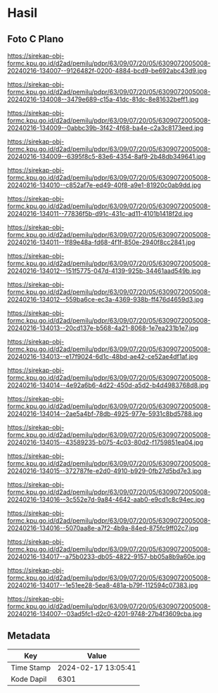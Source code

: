 # Hasil

## Foto C Plano

https://sirekap-obj-formc.kpu.go.id/d2ad/pemilu/pdpr/63/09/07/20/05/6309072005008-20240216-134007--9126482f-0200-4884-bcd9-be692abc43d9.jpg

https://sirekap-obj-formc.kpu.go.id/d2ad/pemilu/pdpr/63/09/07/20/05/6309072005008-20240216-134008--3479e689-c15a-41dc-81dc-8e81632beff1.jpg

https://sirekap-obj-formc.kpu.go.id/d2ad/pemilu/pdpr/63/09/07/20/05/6309072005008-20240216-134009--0abbc39b-3f42-4f68-ba4e-c2a3c8173eed.jpg

https://sirekap-obj-formc.kpu.go.id/d2ad/pemilu/pdpr/63/09/07/20/05/6309072005008-20240216-134009--6395f8c5-83e6-4354-8af9-2b48db349641.jpg

https://sirekap-obj-formc.kpu.go.id/d2ad/pemilu/pdpr/63/09/07/20/05/6309072005008-20240216-134010--c852af7e-ed49-40f8-a9e1-81920c0ab9dd.jpg

https://sirekap-obj-formc.kpu.go.id/d2ad/pemilu/pdpr/63/09/07/20/05/6309072005008-20240216-134011--77836f5b-d91c-431c-ad11-4101b1418f2d.jpg

https://sirekap-obj-formc.kpu.go.id/d2ad/pemilu/pdpr/63/09/07/20/05/6309072005008-20240216-134011--1f89e48a-fd68-4f1f-850e-2940f8cc2841.jpg

https://sirekap-obj-formc.kpu.go.id/d2ad/pemilu/pdpr/63/09/07/20/05/6309072005008-20240216-134012--151f5775-047d-4139-925b-34461aad549b.jpg

https://sirekap-obj-formc.kpu.go.id/d2ad/pemilu/pdpr/63/09/07/20/05/6309072005008-20240216-134012--559ba6ce-ec3a-4369-938b-ff476d4659d3.jpg

https://sirekap-obj-formc.kpu.go.id/d2ad/pemilu/pdpr/63/09/07/20/05/6309072005008-20240216-134013--20cd137e-b568-4a21-8068-1e7ea231b1e7.jpg

https://sirekap-obj-formc.kpu.go.id/d2ad/pemilu/pdpr/63/09/07/20/05/6309072005008-20240216-134013--e17f9024-6d1c-48bd-ae42-ce52ae4df1af.jpg

https://sirekap-obj-formc.kpu.go.id/d2ad/pemilu/pdpr/63/09/07/20/05/6309072005008-20240216-134014--4e92a6b6-4d22-450d-a5d2-b4d4983768d8.jpg

https://sirekap-obj-formc.kpu.go.id/d2ad/pemilu/pdpr/63/09/07/20/05/6309072005008-20240216-134014--2ae5a4bf-78db-4925-977e-5931c8bd5788.jpg

https://sirekap-obj-formc.kpu.go.id/d2ad/pemilu/pdpr/63/09/07/20/05/6309072005008-20240216-134015--43589235-b075-4c03-80d2-f1759851ea04.jpg

https://sirekap-obj-formc.kpu.go.id/d2ad/pemilu/pdpr/63/09/07/20/05/6309072005008-20240216-134015--372787fe-e2d0-4910-b929-0fb27d5bd7e3.jpg

https://sirekap-obj-formc.kpu.go.id/d2ad/pemilu/pdpr/63/09/07/20/05/6309072005008-20240216-134016--3c552e7d-9a84-4642-aab0-e9cd1c8c94ec.jpg

https://sirekap-obj-formc.kpu.go.id/d2ad/pemilu/pdpr/63/09/07/20/05/6309072005008-20240216-134016--5070aa8e-a7f2-4b9a-84ed-875fc9ff02c7.jpg

https://sirekap-obj-formc.kpu.go.id/d2ad/pemilu/pdpr/63/09/07/20/05/6309072005008-20240216-134017--a75b0233-db05-4822-9157-bb05a8b9a60e.jpg

https://sirekap-obj-formc.kpu.go.id/d2ad/pemilu/pdpr/63/09/07/20/05/6309072005008-20240216-134017--1e51ee28-5ea8-481a-b79f-112594c07383.jpg

https://sirekap-obj-formc.kpu.go.id/d2ad/pemilu/pdpr/63/09/07/20/05/6309072005008-20240216-134007--03ad5fc1-d2c0-4201-9748-27b4f3609cba.jpg


## Metadata

| Key        | Value               |
| ---------- | ------------------- |
| Time Stamp | 2024-02-17 13:05:41 |
| Kode Dapil | 6301                |




